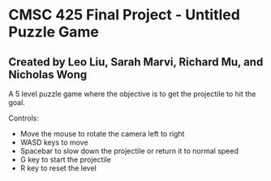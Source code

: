# CMSC 425 Final Project - Untitled Puzzle Game
## Created by Leo Liu, Sarah Marvi, Richard Mu, and Nicholas Wong

A 5 level puzzle game where the objective is to get the projectile to hit the goal.

Controls:
  - Move the mouse to rotate the camera left to right
  - WASD keys to move
  - Spacebar to slow down the projectile or return it to normal speed
  - G key to start the projectile
  - R key to reset the level
